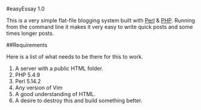 #easyEssay 1.0

This is a very simple flat-file blogging system built with [Perl](http://perl.org) & [PHP](http://php.net/). Running from the command line it makes it very easy to write quick posts and some times longer posts.

##Requirements

Here is a list of what needs to be there for this to work.

1. A server with a public HTML folder.
2. PHP 5.4.9
3. Perl 5.14.2
4. Any version of Vim
5. A good understanding of HTML.
6. A desire to destroy this and build something better.

